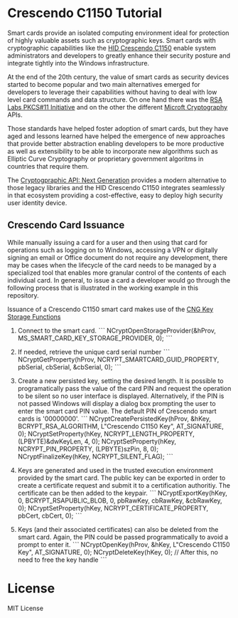 ﻿# Crescendo C1150 Tutorial

Smart cards provide an isolated computing environment ideal for protection of highly valuable assets such as cryptographic keys. Smart cards with cryptographic capabilities like the [HID Crescendo C1150](http://www.hidglobal.com/products/cards-and-credentials/crescendo/c1150) enable system administrators and developers to greatly enhance their security posture and integrate tightly into the Windows infrastructure.

At the end of the 20th century, the value of smart cards as security devices started to become popular and two main alternatives emerged for developers to leverage their capabilities without having to deal with low level card commands and data structure. On one hand there was the [RSA Labs PKCS#11 Initiative](ftp://ftp.rsasecurity.com/pub/pkcs/pkcs-11/v2-20/pkcs-11v2-20.pdf) and on the other the different [Microft Cryptography](https://msdn.microsoft.com/en-us/library/windows/desktop/aa380255(v=vs.85).aspx) APIs.

Those standards have helped foster adoption of smart cards, but they have aged and lessons learned have helped the emergence of new approaches that provide better abstraction enabling developers to be more productive as well as extensibility to be able to incorporate new algorithms such as Elliptic Curve Cryptography or proprietary government algoritms in countries that require them.

The [Cryptogpraphic API: Next Generation](https://msdn.microsoft.com/en-us/library/windows/desktop/aa376210(v=vs.85).aspx) provides a modern alternative to those legacy libraries and the HID Crescendo C1150 integrates seamlessly in that ecosystem providing a cost-effective, easy to deploy high security user identity device.

## Crescendo Card Issuance

While manually issuing a card for a user and then using that card for operations such as logging on to Windows, accessing a VPN or digitally signing an email or Office document do not require any development, there may be cases when the lifecycle of the card needs to be managed by a specialized tool that enables more granular control of the contents of each individual card. In general, to issue a card a developer would go through the following process that is illustrated in the working example in this repository.

Issuance of a Crescendo C1150 smart card makes use of the [CNG Key Storage Functions](https://msdn.microsoft.com/en-us/library/windows/desktop/aa376208(v=vs.85).aspx)

1. Connect to the smart card.
ˋˋˋ
NCryptOpenStorageProvider(&hProv, MS_SMART_CARD_KEY_STORAGE_PROVIDER, 0);
ˋˋˋ

2. If needed, retrieve the unique card serial number
ˋˋˋ
NCryptGetProperty(hProv, NCRYPT_SMARTCARD_GUID_PROPERTY, pbSerial, cbSerial, &cbSerial, 0);
ˋˋˋ

3. Create a new persisted key, setting the desired length. It is possible to programatically pass the value of the card PIN and request the operation to be silent so no user interface is displayed. Alternatively, if the PIN is not passed Windows will display a dialog box prompting the user to enter the smart card PIN value. The default PIN of Crescendo smart cards is '00000000'.
ˋˋˋ
NCryptCreatePersistedKey(hProv, &hKey, BCRYPT_RSA_ALGORITHM, L"Crescendo C1150 Key", AT_SIGNATURE, 0);
NCryptSetProperty(hKey, NCRYPT_LENGTH_PROPERTY, (LPBYTE)&dwKeyLen, 4, 0);
NCryptSetProperty(hKey, NCRYPT_PIN_PROPERTY, (LPBYTE)szPin, 8, 0);
NCryptFinalizeKey(hKey, NCRYPT_SILENT_FLAG);
ˋˋˋ

4. Keys are generated and used in the trusted execution environment provided by the smart card. The public key can be exported in order to create a certificate request and submit it to a certification authoritiy. The certificate can be then added to the keypair.
ˋˋˋ
NCryptExportKey(hKey, 0, BCRYPT_RSAPUBLIC_BLOB, 0, pbRawKey, cbRawKey, &cbRawKey, 0);
NCryptSetProperty(hKey, NCRYPT_CERTIFICATE_PROPERTY, pbCert, cbCert, 0);
ˋˋˋ

5. Keys (and their associated certificates) can also be deleted from the smart card. Again, the PIN could be passed programmatically to avoid a prompt to enter it.
ˋˋˋ
NCryptOpenKey(hProv, &hKey, L"Crescendo C1150 Key", AT_SIGNATURE, 0);
NCryptDeleteKey(hKey, 0);  // After this, no need to free the key handle
ˋˋˋ

# License

MIT License